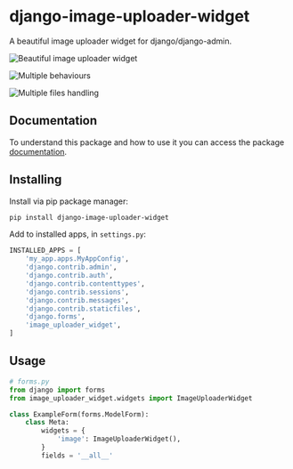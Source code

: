 # django-image-uploader-widget

A beautiful image uploader widget for django/django-admin.

![Beautiful image uploader widget](https://raw.githubusercontent.com/inventare/django-image-uploader-widget/main/docs/static/img/beautiful.gif)

![Multiple behaviours](https://raw.githubusercontent.com/inventare/django-image-uploader-widget/main/docs/static/img/click.gif)

![Multiple files handling](https://raw.githubusercontent.com/inventare/django-image-uploader-widget/main/docs/static/img/inline_multiple.gif)

## Documentation

To understand this package and how to use it you can access the package [documentation](https://inventare.github.io/django-image-uploader-widget/).

## Installing

Install via pip package manager:

```bash
pip install django-image-uploader-widget
```

Add to installed apps, in `settings.py`:

```python
INSTALLED_APPS = [
    'my_app.apps.MyAppConfig',
    'django.contrib.admin',
    'django.contrib.auth',
    'django.contrib.contenttypes',
    'django.contrib.sessions',
    'django.contrib.messages',
    'django.contrib.staticfiles',
    'django.forms',
    'image_uploader_widget',
]
```

##  Usage

```python
# forms.py
from django import forms
from image_uploader_widget.widgets import ImageUploaderWidget

class ExampleForm(forms.ModelForm):
    class Meta:
        widgets = {
            'image': ImageUploaderWidget(),
        }
        fields = '__all__'
```
